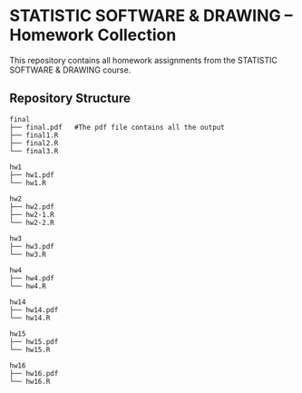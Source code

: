 # STATISTIC SOFTWARE & DRAWING – Homework Collection

This repository contains all homework assignments from the STATISTIC SOFTWARE & DRAWING course.  

## Repository Structure
```
final
├── final.pdf   #The pdf file contains all the output
├── final1.R
├── final2.R
└── final3.R      

hw1
├── hw1.pdf 
└── hw1.R

hw2
├── hw2.pdf 
├── hw2-1.R
└── hw2-2.R

hw3
├── hw3.pdf 
└── hw3.R

hw4
├── hw4.pdf 
└── hw4.R

hw14
├── hw14.pdf 
└── hw14.R

hw15
├── hw15.pdf 
└── hw15.R

hw16
├── hw16.pdf 
└── hw16.R
```